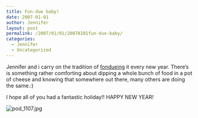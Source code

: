 ```yaml
---
title: Fun-due baby!
date: 2007-01-01
author: Jennifer
layout: post
permalink: /2007/01/01/20070101fun-due-baby/
categories:
  - Jennifer
  - Uncategorized
---
```

Jennifer and i carry on the tradition of [fondueing](http://en.wikipedia.org/wiki/Fondue "fondueing") it every new year. There&#8217;s is something rather comforting about dipping a whole bunch of food in a pot of cheese and knowing that somewhere out there, many others are doing the same.:)

I hope all of you had a fantastic holiday!! HAPPY NEW YEAR!

<img id="image100" alt="pod_1107.jpg" src="http://static.squarespace.com/static/50db6bb3e4b015296cd43789/50dfa5b1e4b0dc6320e0b5ea/50dfa5b1e4b0dc6320e0b64c/1167687881000/?format=original" />
